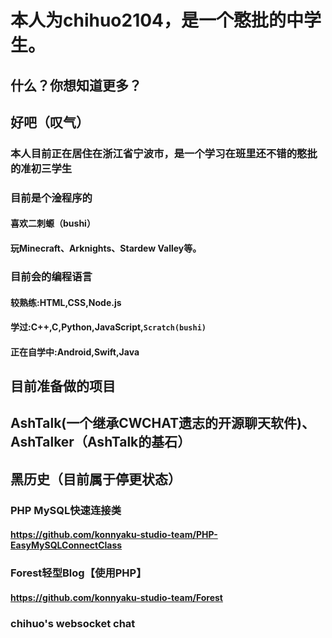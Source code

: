# 本人为chihuo2104，是一个憨批的中学生。
## 什么？你想知道更多？
## 好吧（叹气）
### 本人目前正在居住在浙江省宁波市，是一个学习在班里还不错的憨批的准初三学生
### 目前是个淦程序的
#### 喜欢二刺螈（bushi）
#### 玩Minecraft、Arknights、Stardew Valley等。
### 目前会的编程语言
#### 较熟练:HTML,CSS,Node.js
#### 学过:C++,C,Python,JavaScript,`Scratch(bushi)`
#### 正在自学中:Android,Swift,Java
## 目前准备做的项目
## AshTalk(一个继承CWCHAT遗志的开源聊天软件)、AshTalker（AshTalk的基石）

## 黑历史（目前属于停更状态）
### PHP MySQL快速连接类
#### https://github.com/konnyaku-studio-team/PHP-EasyMySQLConnectClass
### Forest轻型Blog【使用PHP】
#### https://github.com/konnyaku-studio-team/Forest
### chihuo's websocket chat
